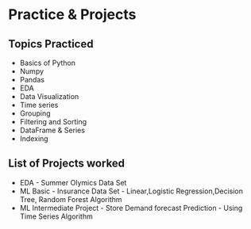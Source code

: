 # Practice & Projects 
## Topics Practiced
- Basics of Python
- Numpy
- Pandas
- EDA
- Data Visualization
- Time series
- Grouping
- Filtering and Sorting
- DataFrame & Series
- Indexing

## List of Projects worked
- EDA - Summer Olymics Data Set
- ML Basic - Insurance Data Set - Linear,Logistic Regression,Decision Tree, Random Forest Algorithm
- ML Intermediate Project - Store Demand forecast Prediction - Using Time Series Algorithm
